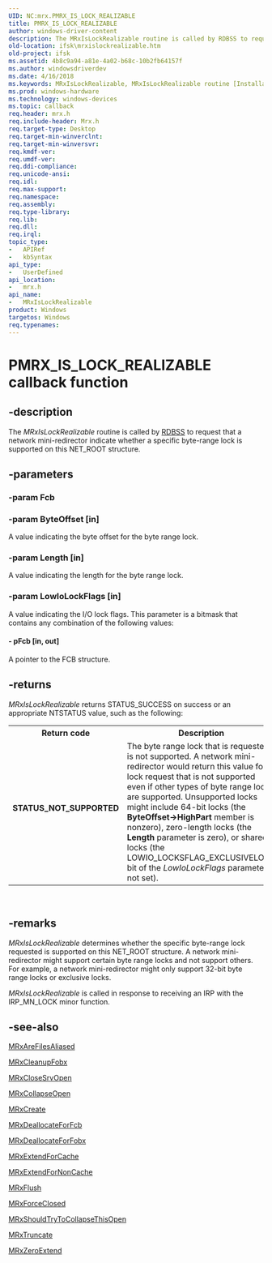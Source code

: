 ```yaml
---
UID: NC:mrx.PMRX_IS_LOCK_REALIZABLE
title: PMRX_IS_LOCK_REALIZABLE
author: windows-driver-content
description: The MRxIsLockRealizable routine is called by RDBSS to request that a network mini-redirector indicate whether a specific byte-range lock is supported on this NET_ROOT structure.
old-location: ifsk\mrxislockrealizable.htm
old-project: ifsk
ms.assetid: 4b8c9a94-a81e-4a02-b68c-10b2fb64157f
ms.author: windowsdriverdev
ms.date: 4/16/2018
ms.keywords: MRxIsLockRealizable, MRxIsLockRealizable routine [Installable File System Drivers], PMRX_IS_LOCK_REALIZABLE, ifsk.mrxislockrealizable, mrx/MRxIsLockRealizable, mrxref_52518201-df6f-40ab-803d-14d8fc0993f6.xml
ms.prod: windows-hardware
ms.technology: windows-devices
ms.topic: callback
req.header: mrx.h
req.include-header: Mrx.h
req.target-type: Desktop
req.target-min-winverclnt: 
req.target-min-winversvr: 
req.kmdf-ver: 
req.umdf-ver: 
req.ddi-compliance: 
req.unicode-ansi: 
req.idl: 
req.max-support: 
req.namespace: 
req.assembly: 
req.type-library: 
req.lib: 
req.dll: 
req.irql: 
topic_type:
-	APIRef
-	kbSyntax
api_type:
-	UserDefined
api_location:
-	mrx.h
api_name:
-	MRxIsLockRealizable
product: Windows
targetos: Windows
req.typenames: 
---
```


# PMRX_IS_LOCK_REALIZABLE callback function


## -description


The<i> MRxIsLockRealizable</i> routine is called by <a href="https://docs.microsoft.com/en-us/windows-hardware/drivers/ifs/the-rdbss-driver-and-library">RDBSS</a> to request that a network mini-redirector indicate whether a specific byte-range lock is supported on this NET_ROOT structure.


## -parameters




### -param Fcb


### -param ByteOffset [in]

A value indicating the byte offset for the byte range lock. 


### -param Length [in]

A value indicating the length for the byte range lock. 


### -param LowIoLockFlags [in]

A value indicating the I/O lock flags. This parameter is a bitmask that contains any combination of the following values: 


#### - pFcb [in, out]

A pointer to the FCB structure. 


## -returns



<i>MRxIsLockRealizable</i> returns STATUS_SUCCESS on success or an appropriate NTSTATUS value, such as the following: 

<table>
<tr>
<th>Return code</th>
<th>Description</th>
</tr>
<tr>
<td width="40%">
<dl>
<dt><b>STATUS_NOT_SUPPORTED</b></dt>
</dl>
</td>
<td width="60%">
The byte range lock that is requested is not supported. A network mini-redirector would return this value for a lock request that is not supported even if other types of byte range locks are supported. Unsupported locks might include 64-bit locks (the <b>ByteOffset-&gt;HighPart</b> member is nonzero), zero-length locks (the <b>Length</b> parameter is zero), or shared locks (the LOWIO_LOCKSFLAG_EXCLUSIVELOCK bit of the <i>LowIoLockFlags</i> parameter is not set). 

</td>
</tr>
</table>
 




## -remarks



<i>MRxIsLockRealizable</i> determines whether the specific byte-range lock requested is supported on this NET_ROOT structure. A network mini-redirector might support certain byte range locks and not support others. For example, a network mini-redirector might only support 32-bit byte range locks or exclusive locks.

<i>MRxIsLockRealizable</i> is called in response to receiving an IRP with the IRP_MN_LOCK minor function.




## -see-also




<a href="https://msdn.microsoft.com/library/windows/hardware/ff549838">MRxAreFilesAliased</a>



<a href="https://msdn.microsoft.com/library/windows/hardware/ff549841">MRxCleanupFobx</a>



<a href="https://msdn.microsoft.com/library/windows/hardware/ff549845">MRxCloseSrvOpen</a>



<a href="https://msdn.microsoft.com/library/windows/hardware/ff549847">MRxCollapseOpen</a>



<a href="https://msdn.microsoft.com/library/windows/hardware/ff549862">MRxCreate</a>



<a href="https://msdn.microsoft.com/library/windows/hardware/ff549871">MRxDeallocateForFcb</a>



<a href="https://msdn.microsoft.com/library/windows/hardware/ff549872">MRxDeallocateForFobx</a>



<a href="https://msdn.microsoft.com/library/windows/hardware/ff549878">MRxExtendForCache</a>



<a href="https://msdn.microsoft.com/library/windows/hardware/ff549879">MRxExtendForNonCache</a>



<a href="https://msdn.microsoft.com/library/windows/hardware/ff550669">MRxFlush</a>



<a href="https://msdn.microsoft.com/library/windows/hardware/ff550677">MRxForceClosed</a>



<a href="https://msdn.microsoft.com/library/windows/hardware/ff550817">MRxShouldTryToCollapseThisOpen</a>



<a href="https://msdn.microsoft.com/library/windows/hardware/ff550839">MRxTruncate</a>



<a href="https://msdn.microsoft.com/library/windows/hardware/ff550844">MRxZeroExtend</a>
 

 

